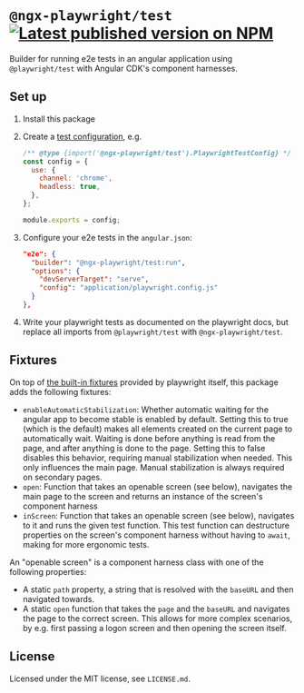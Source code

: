 # `@ngx-playwright/test` [![Latest published version on NPM](https://img.shields.io/npm/v/@ngx-playwright/test)](https://npm.im/@ngx-playwright/test)

Builder for running e2e tests in an angular application using `@playwright/test` with Angular CDK's component harnesses.

## Set up

1. Install this package
1. Create a [test configuration](https://playwright.dev/docs/test-configuration), e.g.

   ```js
   /** @type {import('@ngx-playwright/test').PlaywrightTestConfig} */
   const config = {
     use: {
       channel: 'chrome',
       headless: true,
     },
   };

   module.exports = config;
   ```

1. Configure your e2e tests in the `angular.json`:

   ```json
   "e2e": {
     "builder": "@ngx-playwright/test:run",
     "options": {
       "devServerTarget": "serve",
       "config": "application/playwright.config.js"
     }
   },
   ```

1. Write your playwright tests as documented on the playwright docs, but replace all imports from `@playwright/test` with `@ngx-playwright/test`.

## Fixtures

On top of [the built-in fixtures](https://playwright.dev/docs/api/class-fixtures) provided by playwright itself, this package adds the following fixtures:

- `enableAutomaticStabilization`: Whether automatic waiting for the angular app to become stable is enabled by default.
  Setting this to true (which is the default) makes all elements created on the current page to automatically wait. Waiting is done before anything is read from the page, and after anything is done to the page.
  Setting this to false disables this behavior, requiring manual stabilization when needed.
  This only influences the main page. Manual stabilization is always required on secondary pages.
- `open`: Function that takes an openable screen (see below), navigates the main page to the screen and returns an instance of the screen's component harness
- `inScreen`: Function that takes an openable screen (see below), navigates to it and runs the given test function. This test function can destructure properties on the screen's component harness without having to `await`, making for more ergonomic tests.

An "openable screen" is a component harness class with one of the following properties:

- A static `path` property, a string that is resolved with the `baseURL` and then navigated towards.
- A static `open` function that takes the `page` and the `baseURL` and navigates the page to the correct screen. This allows for more complex scenarios, by e.g. first passing a logon screen and then opening the screen itself.

## License

Licensed under the MIT license, see `LICENSE.md`.
